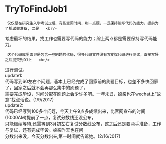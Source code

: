 # TryToFindJob1

     仅仅是在研究生入学考试之后，有些空闲时间，刷一点题，一是保持能写代码的能力，提前为了机试做准备, 二是   <br/>
考虑最坏的结果，找工作也需要写代码的能力；综上两点都是需要保持写代码能力。  <br>

     这个代码库里面只是包含一些刷题的代码，很多代码文件没有写支撑代码进行测试，直接写好之后提交到OJ上   <br/>
进行测试。  <br/>
	update1:   
	 代码写到60左右个问题，基本上已经完成了回家前的刷题目标，也差不多快回家了，回家之后就不会再那么集中的刷题了， <br/>
需要完成毕设，时间分配在刷题上会少许多吧。一年未归，娘亲也在wechat上“故意”找点话说。(1/9/2017)  
	update2:   
	 代码已经写到100多个问题，今天上午9点多成绩出来，比官网宣布的时间(10:00AM)提前了一点，复试分数线还没公布，    
只能继续等待,还需等到3月初左右复试分数线公布，这之后还是要两手准备，工作与复试，还有完成毕设。娘亲昨天也在问      
分数出来没，今天分数出来,第一时间就告诉她。(2/16/2017)   